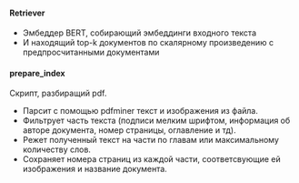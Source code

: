 #### Retriever

- Эмбеддер BERT, собирающий эмбеддинги входного текста
- И находящий top-k документов по скалярному произведению с предпросчитанными документами

#### prepare_index

Скрипт, разбиращий pdf.
- Парсит с помощью pdfminer текст и изображения из файла.
- Фильтрует часть текста (подписи мелким шрифтом, информация об авторе документа, номер страницы, оглавление и тд). 
- Режет полученный текст на части по главам или максимальному количеству слов.
- Сохраняет номера страниц из каждой части, соответсвующие ей изображения и название документа.